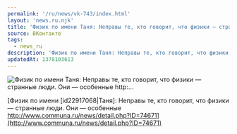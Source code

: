 ```yaml
---
permalink: '/ru/news/vk-743/index.html'
layout: 'news.ru.njk'
title: 'Физик по имени Таня: Неправы те, кто говорит, что физики — странные люди. Они — особенные http:…'
source: ВКонтакте
tags:
  - news_ru
description: 'Физик по имени Таня: Неправы те, кто говорит, что физики — странные люди. Они — особенные http:…'
updatedAt: 1378103613
---
```

![Физик по имени Таня: Неправы те, кто говорит, что физики — странные люди. Они — особенные http:…](https://sun9-16.userapi.com/GmwK7_3WmEJ4RMjpGiXKxia4Rl4IFN34AiJ5qQ/CfvZT3ni4co.jpg)

[Физик по имени [id22917068|Таня]: Неправы те, кто говорит, что физики — странные люди. Они — особенные
http://www.communa.ru/news/detail.php?ID=74671](http://www.communa.ru/news/detail.php?ID=74671)
